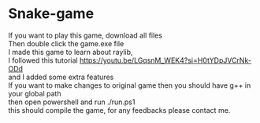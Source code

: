 # Snake-game
If you want to play this game, download all files<br>
Then double click the game.exe file<br>
I made this game to learn about raylib, <br>
I followed this tutorial https://youtu.be/LGqsnM_WEK4?si=H0tYDpJVCrNk-ODd <br>
and I added some extra features <br>
If you want to make changes to original game then you should have g++ in your global path<br>
then open powershell and run ./run.ps1<br>
this should compile the game, for any feedbacks please contact me.
